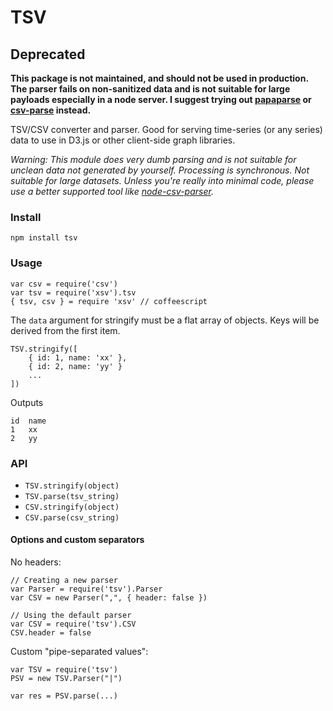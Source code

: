 # TSV

## Deprecated

**This package is not maintained, and should not be used in production. The parser fails on non-sanitized data and is not suitable for large payloads especially in a node server. I suggest trying out [papaparse](https://www.npmjs.com/package/papaparse) or [csv-parse](https://www.npmjs.com/package/csv-parse) instead.**

TSV/CSV converter and parser. Good for serving time-series (or any series) data to use in D3.js or other client-side graph libraries.

_Warning: This module does very dumb parsing and is not suitable for unclean data not generated by yourself.
Processing is synchronous. Not suitable for large datasets. Unless you're really into minimal code, please use a better supported
tool like [node-csv-parser](http://npmjs.org/node-csv-parser)._

### Install

    npm install tsv

### Usage

    var csv = require('csv')
    var tsv = require('xsv').tsv
    { tsv, csv } = require 'xsv' // coffeescript

The `data` argument for stringify must be a flat array of objects. Keys will be derived from the first item.

    TSV.stringify([
        { id: 1, name: 'xx' },
        { id: 2, name: 'yy' }
        ...
    ])

Outputs

    id  name
    1   xx
    2   yy

### API

- `TSV.stringify(object)`
- `TSV.parse(tsv_string)`
- `CSV.stringify(object)`
- `CSV.parse(csv_string)`

#### Options and custom separators

No headers:

    // Creating a new parser
    var Parser = require('tsv').Parser
    var CSV = new Parser(",", { header: false })

    // Using the default parser
    var CSV = require('tsv').CSV
    CSV.header = false

Custom "pipe-separated values":

    var TSV = require('tsv')
    PSV = new TSV.Parser("|")

    var res = PSV.parse(...)
